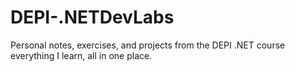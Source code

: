 # DEPI-.NETDevLabs
Personal notes, exercises, and projects from the DEPI .NET course everything I learn, all in one place.
